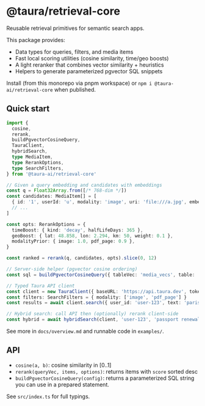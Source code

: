 # @taura/retrieval-core

Reusable retrieval primitives for semantic search apps.

This package provides:

- Data types for queries, filters, and media items
- Fast local scoring utilities (cosine similarity, time/geo boosts)
- A light reranker that combines vector similarity + heuristics
- Helpers to generate parameterized pgvector SQL snippets

Install (from this monorepo via pnpm workspace) or `npm i @taura-ai/retrieval-core` when published.

## Quick start

```ts
import {
  cosine,
  rerank,
  buildPgvectorCosineQuery,
  TauraClient,
  hybridSearch,
  type MediaItem,
  type RerankOptions,
  type SearchFilters,
} from '@taura-ai/retrieval-core'

// Given a query embedding and candidates with embeddings
const q = Float32Array.from([/* 768-dim */])
const candidates: MediaItem[] = [
  { id: '1', userId: 'u', modality: 'image', uri: 'file:///a.jpg', embedding: Float32Array.from([...]), ts: '2023-01-02T03:00:00Z', lat: 48.858, lon: 2.295 },
  // ...
]

const opts: RerankOptions = {
  timeBoost: { kind: 'decay', halfLifeDays: 365 },
  geoBoost: { lat: 48.858, lon: 2.294, km: 50, weight: 0.1 },
  modalityPrior: { image: 1.0, pdf_page: 0.9 },
}

const ranked = rerank(q, candidates, opts).slice(0, 12)

// Server-side helper (pgvector cosine ordering)
const sql = buildPgvectorCosineQuery({ tableVec: 'media_vecs', table: 'media' })

// Typed Taura API client
const client = new TauraClient({ baseURL: 'https://api.taura.dev', token: 'Bearer <jwt>' })
const filters: SearchFilters = { modality: ['image', 'pdf_page'] }
const results = await client.search({ user_id: 'user-123', text: 'paris eiffel', top_k: 12, filters })

// Hybrid search: call API then (optionally) rerank client‑side
const hybrid = await hybridSearch(client, 'user-123', 'passport renewal june 2022', { modality: ['image'] }, { applyClientRerank: true })
```

See more in `docs/overview.md` and runnable code in `examples/`.

## API

- `cosine(a, b)`: cosine similarity in [0..1]
- `rerank(queryVec, items, options)`: returns items with `score` sorted desc
- `buildPgvectorCosineQuery(config)`: returns a parameterized SQL string you can use in a prepared statement.

See `src/index.ts` for full typings.
